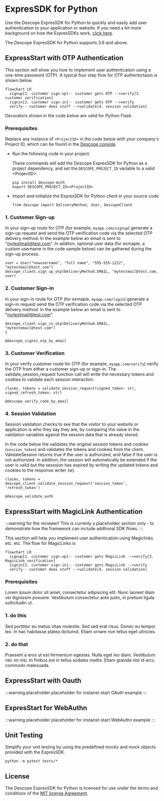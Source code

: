 # ExpresSDK for Python

Use the Descope ExpresSDK for Python to quickly and easily add user authentication to your application or website. If you need a bit more background on how the ExpresSDKs work, [click here](/sdk/index.mdx).

The Descope ExpresSDK for Python supports 3.6 and above.

## ExpressStart with OTP Authentication

This section will show you how to implement user authentication using a one-time password (OTP). A typical four step flow for OTP authentictaion is shown below.

```mermaid
flowchart LR
  signup[1. customer sign-up]-- customer gets OTP -->verify[3. customer verification]
  signin[2. customer sign-in]-- customer gets OTP -->verify
  verify-- customer does stuff -->validate[4. session validation]
```

Decorators shown in the code below are valid for Python Flask.

### Prerequisites

Replace any instance of  `<ProjectID>` in the code below with your company's Project ID, which can be found in the [Descope console](link).

* Run the following code in your project:

    These commands will add the Descope ExpresSDK for Python as a project dependency, and set the `DESCOPE_PROJECT_ID` variable to a valid \<ProjectID\>.

     ```code Python
    pip install Descope-Auth
    export DESCOPE_PROJECT_ID=<ProjectID>
     ```

* Import and initialize the ExpresSDK for Python client in your source code

    ```code Python
    from descope import DeliveryMethod, User, DescopeClient
    ```

### 1. Customer Sign-up

In your sign-up route for OTP (for example, `myapp.com/signup`) generate a sign-up request and send the OTP verification code via the selected OTP delivery method. In the example below an email is sent to "mytestmail@test.com". In additon, optional user data (for exmaple, a custom username in the code sample below) can be gathered during the sign-up process.

```code Python
user = User("newusername", "full name", "555-555-1212", "mytestmail@test.com")
descope_client.sign_up_otp(DeliveryMethod.EMAIL, "mytestmail@test.com, user)
```

### 2. Customer Sign-in
In your sign-in route for OTP (for exmaple, `myapp.com/login`) generate a sign-in request send the OTP verification code via the selected OTP delivery method. In the example below an email is sent to "mytestmail@test.com".

```code Python
descope_client.sign_in_otp(DeliveryMethod.EMAIL, "mytestemail@test.com")
}
```
```code Flask Decorator
@descope_signin_otp_by_email
```

### 3. Customer Verification


In your verify customer route for OTP (for example, `myapp.com/verify`) verify the OTP from either a customer sign-up or sign-in. The validate_session_request function call will write the necessary tokens and cookies to validate each session interaction.

```code Python
claims, tokens = validate_session_request(signed_token: str, signed_refresh_token: str)
```
```code Flask Decorator
@descope_verify_code_by_email
```

### 4. Session Validation

Session validation checks to see that the visitor to your website or application is who they say they are, by comparing the value in the validation variables against the session data that is already stored.

In the code below the validates the original session tokens and cookies (`session_token`) and validates the tokens and cookies from the client. ValidateSession returns true if the user is authorized, and false if the user is not authorized. In addition, the session will automatically be extended if the user is valid but the sesssion has expired by writing the updated tokens and cookies to the response writer (w).

```code Python
claims, tokens = descope_client.validate_session_request('session_token', 'refresh_token')
```
```code Flask Decorator
@descope_validate_auth
```

## ExpressStart with MagicLink Authentication

:::warning for the reviewer!
This is currenly a placeholder section only - to demonstrate how the framework can include addtional SDK flows.
:::

This section will help you implement user authentication using Magiclinks. etc. etc. The flow for MagicLinks is 

```mermaid
flowchart LR
  signup[1. customer sign-up]-- customer gets MagicLink -->verify[3. MagicLink verification]
  signin[2. customer sign-in]-- customer gets MagicLink -->verify
  verify-- customer does stuff -->validate[4. session validation]
```

### Prerequisites

Lorem ipsum dolor sit amet, consectetur adipiscing elit. Nunc laoreet diam vel dignissim posuere. Vestibulum consectetur ante justo, in pretium ligula sollicitudin ut. 

### 1. do this

Sed porttitor eu metus vitae molestie. Sed sed erat risus. Donec eu tempor leo. In hac habitasse platea dictumst. Etiam ornare non tellus eget ultricies. 

### 2. do that

Praesent a eros ut est fermentum egestas. Nulla eget leo diam. Vestibulum nec mi nisi. In finibus est in tellus sodales mattis. Etiam gravida nisl id arcu commodo malesuada. 

## ExpressStart with Oauth

:::warning placeholder
placeholder for instanst-start OAuth example
:::

## ExpresStart for WebAuthn

:::warning placeholder
placeholder for instanst-start WebAuthn example
:::


## Unit Testing
Simplify your unit testing by using the predefined mocks and mock objects provided with the ExpresSDK.

```code python
python -m pytest tests/*
```

## License

The Descope ExpresSDK for Python is licensed for use under the terms and conditions of the [MIT license Agreement](https://github.com/descope/python-sdk/blob/main/LICENSE).